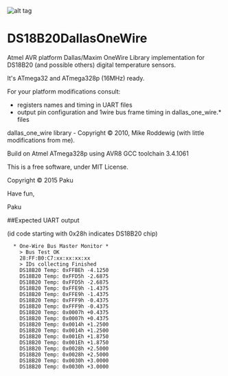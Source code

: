 ![alt tag](https://travis-ci.org/Paku-/AvrTravisTest.svg?branch=master)
# DS18B20DallasOneWire

Atmel AVR platform Dallas/Maxim OneWire Library implementation for DS18B20 (and possible others) digital temperature sensors.

It's ATmega32 and ATmega328p (16MHz) ready.

For your platform modifications consult:
 - registers names and timing in UART files
 - output pin configuration and 1wire bus frame timing in dallas_one_wire.* files

dallas_one_wire library	- Copyright © 2010, Mike Roddewig (with little modifications from me).

Build on Atmel ATmega328p using AVR8 GCC toolchain 3.4.1061

This is a free software, under MIT License.

Copyright © 2015  Paku

Have fun,

Paku


##Expected UART output 

(id code starting with 0x28h indicates DS18B20 chip)

```
  * One-Wire Bus Master Monitor *
	> Bus Test OK
	28:FF:B0:C7:xx:xx:xx:xx
	> IDs collecting Finished
 	DS18B20 Temp: 0xFFBEh -4.1250
	DS18B20 Temp: 0xFFD5h -2.6875
	DS18B20 Temp: 0xFFD5h -2.6875
	DS18B20 Temp: 0xFFE9h -1.4375
	DS18B20 Temp: 0xFFE9h -1.4375
	DS18B20 Temp: 0xFFF9h -0.4375
	DS18B20 Temp: 0xFFF9h -0.4375
	DS18B20 Temp: 0x0007h +0.4375
	DS18B20 Temp: 0x0007h +0.4375
	DS18B20 Temp: 0x0014h +1.2500
	DS18B20 Temp: 0x0014h +1.2500
	DS18B20 Temp: 0x001Eh +1.8750
	DS18B20 Temp: 0x001Eh +1.8750
	DS18B20 Temp: 0x0028h +2.5000
	DS18B20 Temp: 0x0028h +2.5000
	DS18B20 Temp: 0x0030h +3.0000
	DS18B20 Temp: 0x0030h +3.0000
```
 
